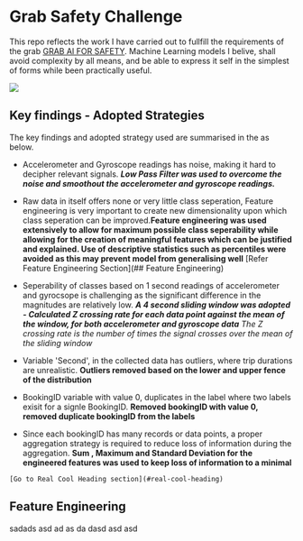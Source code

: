 # Grab Safety Challenge

This repo reflects the work I have carried out to fullfill the requirements of the grab [GRAB AI FOR SAFETY](https://www.aiforsea.com/safety). Machine Learning models I belive, shall avoid complexity by all means, and be able to express it self in the simplest of forms while been practically useful.

![](https://i.ibb.co/wBSJbXw/sssss.png)

## Key findings - Adopted Strategies

The key findings and adopted strategy used are summarised in the as below.

- Accelerometer and Gyroscope readings has noise, making it hard to decipher relevant signals. ***Low Pass Filter was used to overcome the noise and smoothout the accelerometer and gyroscope readings.***

- Raw data in itself offers none or very little class seperation, Feature engineering is very important to create new dimensionality upon which class seperation can be improved.**Feature engineering was used extensively to allow for maximum possible class seperability while allowing for the creation of meaningful features which can be justified and explained. Use of descriptive statistics such as percentiles were avoided as this may prevent model from generalising well** [Refer Feature Engineering Section](## Feature Engineering)

- Seperability of classes based on 1 second readings of accelerometer and gyrocsope is challenging as the significant difference in the magnitudes are relatively low. ***A 4 second sliding window was adopted - Calculated Z crossing rate for each data point against the mean of the window, for both accelerometer and gyroscope data*** *The Z crossing rate is the number of times the signal crosses over the mean of the sliding window*

- Variable 'Second', in the collected data has outliers, where trip durations are unrealistic. **Outliers removed based on the lower and upper fence of the distribution**

- BookingID variable with value 0, duplicates in the label where two labels exisit for a signle BookingID. **Removed bookingID with value 0, removed duplicate bookingID from the labels**

- Since each bookingID has many records or data points, a proper aggregation strategy is required to reduce loss of information during the aggregation. **Sum , Maximum and Standard Deviation for the engineered features was used to keep loss of information to a minimal**

`[Go to Real Cool Heading section](#real-cool-heading)`

## Feature Engineering

sadads asd ad as da dasd asd asd 
